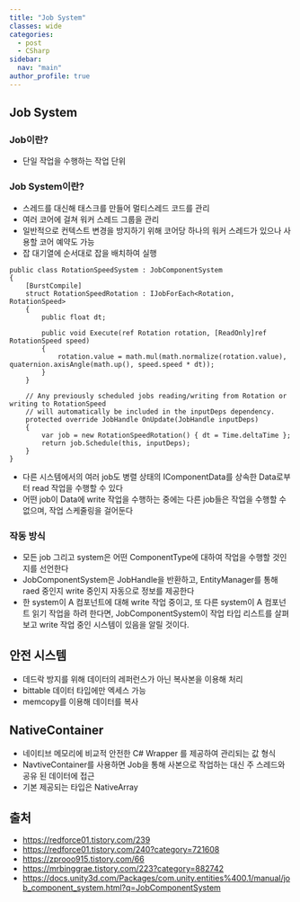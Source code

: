 ```yaml
---
title: "Job System"
classes: wide
categories: 
  - post
  - CSharp
sidebar:
  nav: "main"
author_profile: true
---
```

   
## Job System

### Job이란?
* 단일 작업을 수행하는 작업 단위

### Job System이란?
* 스레드를 대신해 태스크를 만들어 멀티스레드 코드를 관리
* 여러 코어에 걸쳐 워커 스레드 그룹을 관리
* 일반적으로 컨텍스트 변경을 방지하기 위해 코어당 하나의 워커 스레드가 있으나 사용할 코어 예약도 가능
* 잡 대기열에 순서대로 잡을 배치하여 실행

```CSharp
public class RotationSpeedSystem : JobComponentSystem
{
    [BurstCompile]
    struct RotationSpeedRotation : IJobForEach<Rotation, RotationSpeed>
    {
        public float dt;

        public void Execute(ref Rotation rotation, [ReadOnly]ref RotationSpeed speed)
        {
            rotation.value = math.mul(math.normalize(rotation.value), quaternion.axisAngle(math.up(), speed.speed * dt));
        }
    }

    // Any previously scheduled jobs reading/writing from Rotation or writing to RotationSpeed 
    // will automatically be included in the inputDeps dependency.
    protected override JobHandle OnUpdate(JobHandle inputDeps)
    {
        var job = new RotationSpeedRotation() { dt = Time.deltaTime };
        return job.Schedule(this, inputDeps);
    } 
}
```

* 다른 시스템에서의 여러 job도 병렬 상태의 IComponentData를 상속한 Data로부터 read 작업을 수행할 수 있다
* 어떤 job이 Data에 write 작업을 수행하는 중에는 다른 job들은 작업을 수행할 수 없으며, 작업 스케줄링을 걸어둔다

### 작동 방식
* 모든 job 그리고 system은 어떤 ComponentType에 대하여 작업을 수행할 것인지를 선언한다
* JobComponentSystem은 JobHandle을 반환하고, EntityManager를 통해 raed 중인지 write 중인지 자동으로 정보를 제공한다
* 한 system이 A 컴포넌트에 대해 write 작업 중이고, 또 다른 system이 A 컴포넌트 읽기 작업을 하려 한다면, JobComponentSystem이 작업 타입 리스트를 살펴보고 write 작업 중인 시스템이 있음을 알릴 것이다.

## 안전 시스템
* 데드락 방지를 위해 데이터의 레퍼런스가 아닌 복사본을 이용해 처리
* bittable 데이터 타입에만 엑세스 가능
* memcopy를 이용해 데이터를 복사
  
## NativeContainer 
* 네이티브 메모리에 비교적 안전한 C# Wrapper 를 제공하여 관리되는 값 형식
* NavtiveContainer를 사용하면 Job을 통해 사본으로 작업하는 대신 주 스레드와 공유 된 데이터에 접근
* 기본 제공되는 타입은 NativeArray<T>

## 출처
* <https://redforce01.tistory.com/239>
* <https://redforce01.tistory.com/240?category=721608>
* <https://zprooo915.tistory.com/66>
* <https://mrbinggrae.tistory.com/223?category=882742>
* <https://docs.unity3d.com/Packages/com.unity.entities%400.1/manual/job_component_system.html?q=JobComponentSystem>